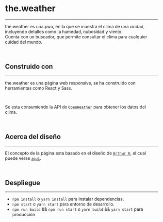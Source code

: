 
# the.weather

***

the.weather es una pwa, en la que se muestra el clima de una ciudad, incluyendo detalles como la humedad, nubosidad y viento.  
Cuenta con un buscador, que permite consultar el clima para cualquier cuidad del mundo.  

&nbsp;


## Construido con
_____

the.weather es una página web responsive, se ha construido con herramientas como React y Sass.

&nbsp;

Se esta consumiendo la API de [`OpenWeather`](https://openweathermap.org/) para obtener los datos del clima.

&nbsp;
## Acerca del diseño
---

El concepto de la página esta basado en el diseño de [`Arthur K`](https://dribbble.com/thearthurk), el cual puede verse  [`aquí`](https://dribbble.com/shots/7118235-Weather).


&nbsp;

## Despliegue
---

- `npm install`   o  `yarn install` para instalar dependencias.
- `npm start`   o  `yarn start` para entorno de desarrollo.
- `npm run build` && `npm run start` o `yarn build` && `yarn start` para producción
 

